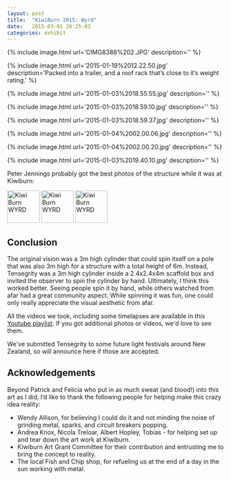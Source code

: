 ```yaml
---
layout: post
title:  "KiwiBurn 2015: Wyrd"
date:   2015-03-01 20:25:03
categories: exhibit
---
```


{% include image.html url='CIMG8388%202.JPG' description='' %}

{% include image.html url='2015-01-19%2012.22.50.jpg' description='Packed into a trailer, and a roof rack that’s close to it’s weight rating.' %}

{% include image.html url='2015-01-03%2018.55.55.jpg' description='' %}

{% include image.html url='2015-01-03%2018.59.10.jpg' description='' %}

{% include image.html url='2015-01-03%2018.59.37.jpg' description='' %}

{% include image.html url='2015-01-04%2002.00.06.jpg' description='' %}

{% include image.html url='2015-01-04%2002.00.20.jpg' description='' %}

{% include image.html url='2015-01-03%2019.40.10.jpg' description='' %}

Peter Jennings probably got the best photos of the structure while it was at
Kiwiburn:

<a href="https://www.flickr.com/photos/80568331@N04/16184198430" title="Kiwi Burn WYRD by Peter Jennings, on Flickr"><img src="https://farm8.staticflickr.com/7369/16184198430_fd06f10bed_s.jpg" width="75" height="75" alt="Kiwi Burn WYRD"></a> <a href="https://www.flickr.com/photos/80568331@N04/15749144964" title="Kiwi Burn WYRD by Peter Jennings, on Flickr"><img src="https://farm8.staticflickr.com/7299/15749144964_bdd71ff616_s.jpg" width="75" height="75" alt="Kiwi Burn WYRD"></a> <a href="https://www.flickr.com/photos/80568331@N04/16371577095" title="Kiwi Burn WYRD by Peter Jennings, on Flickr"><img src="https://farm8.staticflickr.com/7445/16371577095_ac84aef515_s.jpg" width="75" height="75" alt="Kiwi Burn WYRD"></a>

## Conclusion

The original vision was a 3m high cylinder that could spin itself on a pole that was also 3m high for a structure with a total height of 6m. Instead, Tensegrity was a 3m high cylinder inside a 2.4x2.4x4m scaffold box and invited the observer to spin the cylinder by hand. Ultimately, I think this worked better. Seeing people spin it by hand, while others watched from afar had a great community aspect. While spinning it was fun, one could only really appreciate the visual aesthetic from afar.

All the videos we took, including some timelapses are available in this <a href="https://www.youtube.com/playlist?list=PLRbkixbU0Njz_jmT5p5If9KAZ3-cTVpu9">Youtube playlist</a>. If you got additional photos or videos, we'd love to see them.

We've submitted Tensegrity to some future light festivals around New Zealand, so will announce here if those are accepted.

## Acknowledgements

Beyond Patrick and Felicia who put in as much sweat (and blood!) into this art as I did, I’d like to thank the following people for helping make this crazy idea reality:

- Wendy Allison, for believing I could do it and not minding the noise of grinding metal, sparks, and circuit breakers popping.
- Andrea Knox, Nicola Treloar, Albert Hopley, Tobias - for helping set up and tear down the art work at Kiwiburn.
- Kiwiburn Art Grant Committee for their contribution and entrusting me to bring the concept to reality.
- The local Fish and Chip shop, for refueling us at the end of a day in the sun working with metal.
